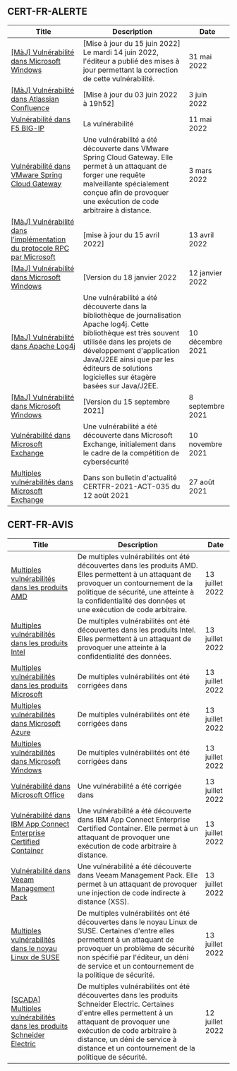 
## CERT-FR-ALERTE
|Title|Description|Date|
|---|---|---|
| [[MàJ] Vulnérabilité dans Microsoft Windows](https://www.cert.ssi.gouv.fr/alerte/CERTFR-2022-ALE-005/) | [Mise à jour du 15 juin 2022] Le mardi 14 juin 2022, l'éditeur a publié des mises à jour permettant la correction de cette vulnérabilité.  | 31 mai 2022 |
| [[MàJ] Vulnérabilité dans Atlassian Confluence](https://www.cert.ssi.gouv.fr/alerte/CERTFR-2022-ALE-006/) | [Mise à jour du 03 juin 2022 à 19h52] | 3 juin 2022 |
| [Vulnérabilité dans F5 BIG-IP](https://www.cert.ssi.gouv.fr/alerte/CERTFR-2022-ALE-004/) | La vulnérabilité  | 11 mai 2022 |
| [Vulnérabilité dans VMware Spring Cloud Gateway](https://www.cert.ssi.gouv.fr/alerte/CERTFR-2022-ALE-002/) | Une vulnérabilité a été découverte dans VMware Spring Cloud Gateway. Elle permet à un attaquant de forger une requête malveillante spécialement conçue afin de provoquer une exécution de code arbitraire à distance. | 3 mars 2022 |
| [[MàJ] Vulnérabilité dans l’implémentation du protocole RPC par Microsoft](https://www.cert.ssi.gouv.fr/alerte/CERTFR-2022-ALE-003/) | [mise à jour du 15 avril 2022] | 13 avril 2022 |
| [[MaJ] Vulnérabilité dans Microsoft Windows](https://www.cert.ssi.gouv.fr/alerte/CERTFR-2022-ALE-001/) | [Version du 18 janvier 2022 | 12 janvier 2022 |
| [[MaJ] Vulnérabilité dans Apache Log4j](https://www.cert.ssi.gouv.fr/alerte/CERTFR-2021-ALE-022/) | Une vulnérabilité a été découverte dans la bibliothèque de journalisation Apache log4j. Cette bibliothèque est très souvent utilisée dans les projets de développement d'application Java/J2EE ainsi que par les éditeurs de solutions logicielles sur étagère basées sur Java/J2EE. | 10 décembre 2021 |
| [[MaJ] Vulnérabilité dans Microsoft Windows](https://www.cert.ssi.gouv.fr/alerte/CERTFR-2021-ALE-019/) | [Version du 15 septembre 2021] | 8 septembre 2021 |
| [Vulnérabilité dans Microsoft Exchange](https://www.cert.ssi.gouv.fr/alerte/CERTFR-2021-ALE-021/) | Une vulnérabilité a été découverte dans Microsoft Exchange, initialement dans le cadre de la compétition de cybersécurité  | 10 novembre 2021 |
| [Multiples vulnérabilités dans Microsoft Exchange](https://www.cert.ssi.gouv.fr/alerte/CERTFR-2021-ALE-017/) | Dans son bulletin d'actualité CERTFR-2021-ACT-035 du 12 août 2021  | 27 août 2021 |
## CERT-FR-AVIS
|Title|Description|Date|
|---|---|---|
| [Multiples vulnérabilités dans les produits AMD](https://www.cert.ssi.gouv.fr/avis/CERTFR-2022-AVI-637/) | De multiples vulnérabilités ont été découvertes dans les produits AMD. Elles permettent à un attaquant de provoquer un contournement de la politique de sécurité, une atteinte à la confidentialité des données et une exécution de code arbitraire. | 13 juillet 2022 |
| [Multiples vulnérabilités dans les produits Intel](https://www.cert.ssi.gouv.fr/avis/CERTFR-2022-AVI-636/) | De multiples vulnérabilités ont été découvertes dans les produits Intel. Elles permettent à un attaquant de provoquer une atteinte à la confidentialité des données. | 13 juillet 2022 |
| [Multiples vulnérabilités dans les produits Microsoft](https://www.cert.ssi.gouv.fr/avis/CERTFR-2022-AVI-635/) | De multiples vulnérabilités ont été corrigées dans  | 13 juillet 2022 |
| [Multiples vulnérabilités dans Microsoft Azure](https://www.cert.ssi.gouv.fr/avis/CERTFR-2022-AVI-634/) | De multiples vulnérabilités ont été corrigées dans  | 13 juillet 2022 |
| [Multiples vulnérabilités dans Microsoft Windows](https://www.cert.ssi.gouv.fr/avis/CERTFR-2022-AVI-633/) | De multiples vulnérabilités ont été corrigées dans  | 13 juillet 2022 |
| [Vulnérabilité dans Microsoft Office](https://www.cert.ssi.gouv.fr/avis/CERTFR-2022-AVI-632/) | Une vulnérabilité a été corrigée dans  | 13 juillet 2022 |
| [Vulnérabilité dans IBM App Connect Enterprise Certified Container](https://www.cert.ssi.gouv.fr/avis/CERTFR-2022-AVI-631/) | Une vulnérabilité a été découverte dans IBM App Connect Enterprise Certified Container. Elle permet à un attaquant de provoquer une exécution de code arbitraire à distance. | 13 juillet 2022 |
| [Vulnérabilité dans Veeam Management Pack](https://www.cert.ssi.gouv.fr/avis/CERTFR-2022-AVI-630/) | Une vulnérabilité a été découverte dans Veeam Management Pack. Elle permet à un attaquant de provoquer une injection de code indirecte à distance (XSS). | 13 juillet 2022 |
| [Multiples vulnérabilités dans le noyau Linux de SUSE](https://www.cert.ssi.gouv.fr/avis/CERTFR-2022-AVI-629/) | De multiples vulnérabilités ont été découvertes dans le noyau Linux de SUSE. Certaines d'entre elles permettent à un attaquant de provoquer un problème de sécurité non spécifié par l'éditeur, un déni de service et un contournement de la politique de sécurité. | 13 juillet 2022 |
| [[SCADA] Multiples vulnérabilités dans les produits Schneider Electric](https://www.cert.ssi.gouv.fr/avis/CERTFR-2022-AVI-628/) | De multiples vulnérabilités ont été découvertes dans les produits Schneider Electric. Certaines d'entre elles permettent à un attaquant de provoquer une exécution de code arbitraire à distance, un déni de service à distance et un contournement de la politique de sécurité. | 12 juillet 2022 |
